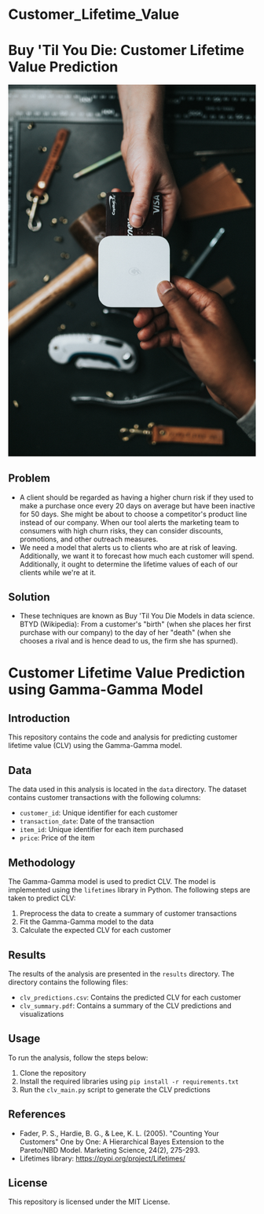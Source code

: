 # Customer_Lifetime_Value
# Buy 'Til You Die: Customer Lifetime Value Prediction

![Alt text](clv.jpg)

## Problem 

- A client should be regarded as having a higher churn risk if they used to make a purchase once every 20 days on average but have been inactive for 50 days. She might be about to choose a competitor's product line instead of our company. When our tool alerts the marketing team to consumers with high churn risks, they can consider discounts, promotions, and other outreach measures.
- We need a model that alerts us to clients who are at risk of leaving. Additionally, we want it to forecast how much each customer will spend. Additionally, it ought to determine the lifetime values of each of our clients while we're at it.


## Solution 

- These techniques are known as Buy 'Til You Die Models in data science. BTYD (Wikipedia): From a customer's "birth" (when she places her first purchase with our company) to the day of her "death" (when she chooses a rival and is hence dead to us, the firm she has spurned).

# Customer Lifetime Value Prediction using Gamma-Gamma Model

## Introduction

This repository contains the code and analysis for predicting customer lifetime value (CLV) using the Gamma-Gamma model.

## Data

The data used in this analysis is located in the `data` directory. The dataset contains customer transactions with the following columns:

* `customer_id`: Unique identifier for each customer
* `transaction_date`: Date of the transaction
* `item_id`: Unique identifier for each item purchased
* `price`: Price of the item

## Methodology

The Gamma-Gamma model is used to predict CLV. The model is implemented using the `lifetimes` library in Python. The following steps are taken to predict CLV:

1. Preprocess the data to create a summary of customer transactions
2. Fit the Gamma-Gamma model to the data
3. Calculate the expected CLV for each customer

## Results

The results of the analysis are presented in the `results` directory. The directory contains the following files:

* `clv_predictions.csv`: Contains the predicted CLV for each customer
* `clv_summary.pdf`: Contains a summary of the CLV predictions and visualizations

## Usage

To run the analysis, follow the steps below:

1. Clone the repository
2. Install the required libraries using `pip install -r requirements.txt`
3. Run the `clv_main.py` script to generate the CLV predictions

## References

* Fader, P. S., Hardie, B. G., & Lee, K. L. (2005). "Counting Your Customers" One by One: A Hierarchical Bayes Extension to the Pareto/NBD Model. Marketing Science, 24(2), 275-293.
* Lifetimes library: <https://pypi.org/project/Lifetimes/>

## License

This repository is licensed under the MIT License.
